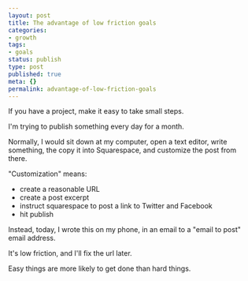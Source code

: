 ```yaml
---
layout: post
title: The advantage of low friction goals
categories:
- growth
tags:
- goals
status: publish
type: post
published: true
meta: {}
permalink: advantage-of-low-friction-goals
---
```




If you have a project, make it easy to take small steps.




I'm trying to publish something every day for a month.




Normally, I would sit down at my computer, open a text editor, write
something, the copy it into Squarespace, and customize the post from there.




"Customization" means:
- create a reasonable URL
- create a post excerpt
- instruct squarespace to post a link to Twitter and Facebook
- hit publish




Instead, today, I wrote this on my phone, in an email to a "email to post"
email address.




It's low friction, and I'll fix the url later.




Easy things are more likely to get done than hard things.
